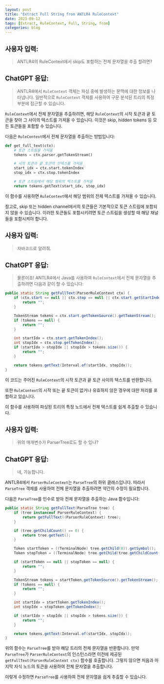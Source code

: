 ```yaml
---
layout: post
title: "Extract Full String from ANTLR4 RuleContext"
date: 2023-09-12
tags: [Extract, RuleContext, Full, String, from]
categories: blog
---
```


## 사용자 입력:
> ANTLR4의 RuleContext에서 skip도 포함하는  전체 문자열을 추출 할려면?

## ChatGPT 응답:
> ANTLR4에서 `RuleContext` 객체는 파싱 중에 발생하는 문맥에 대한 정보를 나타냅니다. 일반적으로 `RuleContext` 객체를 사용하여 구문 분석된 트리의 특정 부분에 접근할 수 있습니다.

`RuleContext`에서 전체 문자열을 추출하려면, 해당 `RuleContext`의 시작 토큰과 끝 토큰을 찾아 그 사이의 텍스트를 가져올 수 있습니다. 이것은 skip, hidden tokens 등 모든 토큰들을 포함할 수 있습니다.

다음은 `RuleContext`에서 전체 문자열을 추출하는 방법입니다:

```python
def get_full_text(ctx):
    # 토큰 스트림을 가져옴
    tokens = ctx.parser.getTokenStream()

    # 시작 토큰과 끝 토큰의 인덱스를 가져옴
    start_idx = ctx.start.tokenIndex
    stop_idx = ctx.stop.tokenIndex

    # 토큰 스트림에서 해당 범위의 텍스트를 가져옴
    return tokens.getText(start_idx, stop_idx)
```

이 함수를 사용하면 `RuleContext`에서 해당 범위의 전체 텍스트를 가져올 수 있습니다. 

참고로, skip 또는 hidden channel에서의 토큰들은 기본적으로 토큰 스트림에 포함되지 않을 수 있습니다. 이러한 토큰들도 포함시키려면 토큰 스트림을 생성할 때 해당 채널들을 포함시켜야 합니다.

## 사용자 입력:
> 자바코드로 알려줘.

## ChatGPT 응답:
> 물론이죠! ANTLR4에서 Java를 사용하여 `RuleContext`에서 전체 문자열을 추출하려면 다음과 같이 할 수 있습니다:

```java
public static String getFullText(ParserRuleContext ctx) {
    if (ctx.start == null || ctx.stop == null || ctx.start.getStartIndex() < 0 || ctx.stop.getStopIndex() < 0) {
        return "";
    }

    TokenStream tokens = ctx.start.getTokenSource().getTokenStream();
    if (tokens == null) {
        return "";
    }

    int startIdx = ctx.start.getTokenIndex();
    int stopIdx = ctx.stop.getTokenIndex();
    if (startIdx > stopIdx || stopIdx > tokens.size()) {
        return "";
    }

    return tokens.getText(Interval.of(startIdx, stopIdx));
}
```

이 코드는 주어진 `RuleContext`의 시작 토큰과 끝 토큰 사이의 텍스트를 반환합니다. 

또한 `RuleContext`의 시작 또는 끝 토큰이 없거나 유효하지 않은 경우에 대한 처리를 포함하고 있습니다. 

이 함수를 사용하여 파싱된 트리의 특정 노드에서 전체 텍스트를 쉽게 추출할 수 있습니다.

## 사용자 입력:
> 위의 매개변수가 ParserTree로도 할 수 있나?

## ChatGPT 응답:
> 네, 가능합니다.

ANTLR4에서 `ParserRuleContext`는 `ParseTree`의 하위 클래스입니다. 따라서 `ParseTree` 객체를 사용하여 전체 문자열을 추출하려면 약간의 수정이 필요합니다. 

다음은 `ParseTree`를 인수로 받아 전체 문자열을 추출하는 Java 함수입니다:

```java
public static String getFullText(ParseTree tree) {
    if (tree instanceof ParserRuleContext) {
        return getFullText((ParserRuleContext) tree);
    }

    if (tree.getChildCount() == 0) {
        return tree.getText();
    }

    Token startToken = ((TerminalNode) tree.getChild(0)).getSymbol();
    Token stopToken = ((TerminalNode) tree.getChild(tree.getChildCount() - 1)).getSymbol();

    if (startToken == null || stopToken == null) {
        return "";
    }

    TokenStream tokens = startToken.getTokenSource().getTokenStream();
    if (tokens == null) {
        return "";
    }

    int startIdx = startToken.getTokenIndex();
    int stopIdx = stopToken.getTokenIndex();

    if (startIdx > stopIdx || stopIdx > tokens.size()) {
        return "";
    }

    return tokens.getText(Interval.of(startIdx, stopIdx));
}
```

위의 함수는 `ParseTree`를 받아 해당 트리의 전체 문자열을 반환합니다. 만약 `ParseTree`가 `ParserRuleContext`의 인스턴스라면 이전에 제공된 `getFullText(ParserRuleContext ctx)` 함수를 호출합니다. 그렇지 않으면 처음과 마지막 자식 노드의 토큰을 사용하여 전체 문자열을 추출합니다.

이렇게 수정하면 `ParseTree`를 사용하여 전체 문자열을 쉽게 추출할 수 있습니다.

